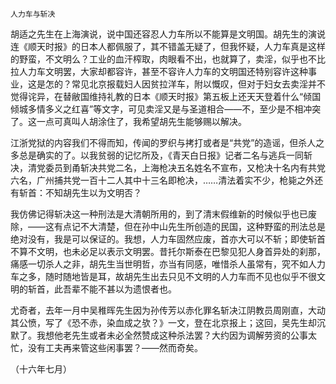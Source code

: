     人力车与斩决 

   胡适之先生在上海演说，说中国还容忍人力车所以不能算是文明国。胡先生的演说连《顺天时报》的日本人都佩服了，其不错盖无疑了，但我怀疑，人力车真是这样的野蛮，不文明么？工业的血汗榨取，肉眼看不出，也就算了，卖淫，似乎也不比拉人力车文明罢，大家却都容许，甚至不容许人力车的文明国还特别容许这种事业，这是怎的？常见北京报载妇人因贫拉洋车，附以慨叹，但对于妇女去卖淫并不觉得诧异，在替敝国维持礼教的日本《顺天时报》第五板上还天天登着什么“倾国倾城多情多义之红喜”等文字，可见卖淫又是与圣道相合——不，至少是不相冲突了。这一点可真叫人胡涂住了，我希望胡先生能够赐以解决。

   江浙党狱的内容我们不得而知，传闻的罗织与拷打或者是“共党”的造谣，但杀人之多总是确实的了。以我贫弱的记忆所及，《青天白日报》记者二名与逃兵一同斩决，清党委员到甬斩决共党二名，上海枪决五名姓名不宣布，又枪决十名内有共党六名，广州捕共党一百十二人其中十三名即枪决，……清法着实不少，枪毙之外还有斩首：不知胡先生以为文明否？

   我仿佛记得斩决这一种刑法是大清朝所用的，到了清末假维新的时候似乎也已废除，——这有点记不大清楚，但在孙中山先生所创造的民国，这种野蛮的刑法总是绝对没有，我是可以保证的。我想，人力车固然应废，首亦大可以不斩；即使斩首不算不文明，也未必足以表示文明罢。昔托尔斯泰在巴黎见犯人身首异处的刹那，痛感一切杀人之非，胡先生当世明哲，亦当有同感，唯惜杀人虽常有，究不如人力车之多，随时随地皆是耳，故胡先生出去只见不文明的人力车而不见也似乎不很文明的斩首，此吾辈不能不甚以为遗恨者也。

   尤奇者，去年一月中吴稚晖先生因为孙传芳以赤化罪名斩决江阴教员周刚直，大动其公愤，写了《恐不赤，染血成之欤？》一文，登在北京报上；这回，吴先生却沉默了。我想他老先生或者未必全然赞成这种杀法罢？大约因为调解劳资的公事太忙，没有工夫再来管这些闲事罢？——然而奇矣。

   （十六年七月）

